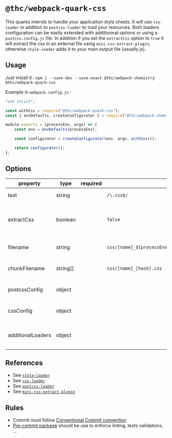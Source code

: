 # `@thc/webpack-quark-css`

This quarks intends to handle your applicaiton style sheets.
It will use `css-loader` in addition to `postcss-loader` to load your resources.
Both loaders configuration can be easily extended with additionnal options or using a `postcss.config.js` file.
In addition if you set the `extractCss` option to `true` it will extract the css in an external file using `mini-css-extract-plugin`, otherwise `style-loader` adds it to your main output file (usually js).

## Usage

Just install it : `npm i --save-dev --save-exact @thc/webpack-chemistry @thc/webpack-quark-css`

Example in `webpack.config.js` :

```js
"use strict";

const withCss = require("@thc/webpack-quark-css");
const { envDefaults, createConfigurator } = require("@thc/webpack-chemistry");

module.exports = (processEnv, argv) => {
    const env = envDefaults(processEnv);

    const configurator = createConfigurator(env, argv, withCss());

    return configurator();
};
```

## Options

| property          | type     | required | default                                                   | description                                                                                                                                  |
| ----------------- | -------- | -------- | --------------------------------------------------------- | -------------------------------------------------------------------------------------------------------------------------------------------- |
| test              | string   |          | `/\.css$/`                                                | glob to test extension                                                                                                                       |
| extractCss        | boolean  |          | `false`                                                   | if should extract css in separate file, should be true for production build                                                                  |
| filename          | string   |          | `css/[name]_${processEnv.npm_package_version}.bundle.css` | pattern to generate output filename                                                                                                          |
| chunkFilename     | string[] |          | `css/[name]_[hash].css`                                   | pattern to generate chunk filename                                                                                                           |
| postcssConfig     | object   |          |                                                           | additionnal configuration for `postcss`                                                                                                      |
| cssConfig         | object   |          |                                                           | additionnal configuration for `css-loader`                                                                                                   |
| additionalLoaders | object   |          |                                                           | additionanl loader, see [@thc/webpack-quark-scss](https://github.com/thc-tools/webpack-laboratory/tree/master/packages/quarks/webpack-quark-scss) |

## References

-   See [`style-loader`](https://github.com/webpack-contrib/style-loader)
-   See [`css-loader`](https://github.com/webpack-contrib/css-loader)
-   See [`postcss-loader`](https://github.com/postcss/postcss-loader)
-   See [`mini-css-extract-plugin`](https://github.com/webpack-contrib/mini-css-extract-plugin)

## Rules

-   Commit must follow [Conventional Commit convention](https://conventionalcommits.org/)
-   [Pre-commit package](https://www.npmjs.com/package/pre-commit) should be use to enforce linting, tests validations, ...
